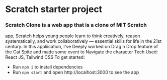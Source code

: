 # Scratch starter project
### Scratch Clone is a web app that is a clone of MIT Scratch
app, Scratch helps young people learn to think creatively, reason systematically, and work collaboratively —
essential skills for life in the 21st century.
In this appliication, I've Deeply worked on Drag n Drop
feature of the Cat Spite and made some event to
Navigate the character
Tech Used: React JS, Tailwind CSS
To get started:

- Run `npm i` to install dependencies
- Run `npm start` and open http://localhost:3000 to see the app
